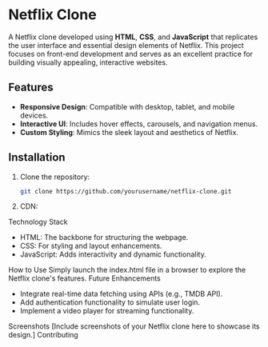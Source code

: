 # Netflix Clone

A Netflix clone developed using **HTML**, **CSS**, and **JavaScript** that replicates the user interface and essential design elements of Netflix. This project focuses on front-end development and serves as an excellent practice for building visually appealing, interactive websites.

## Features
- **Responsive Design**: Compatible with desktop, tablet, and mobile devices.
- **Interactive UI**: Includes hover effects, carousels, and navigation menus.
- **Custom Styling**: Mimics the sleek layout and aesthetics of Netflix.

## Installation

1. Clone the repository:
   ```bash
   git clone https://github.com/yourusername/netflix-clone.git
2. CDN:
    <script src="https://unpkg.com/typed.js@2.1.0/dist/typed.umd.js"></script>
 Technology Stack
- HTML: The backbone for structuring the webpage.
- CSS: For styling and layout enhancements.
- JavaScript: Adds interactivity and dynamic functionality.

How to Use
Simply launch the index.html file in a browser to explore the Netflix clone's features.
Future Enhancements
- Integrate real-time data fetching using APIs (e.g., TMDB API).
- Add authentication functionality to simulate user login.
- Implement a video player for streaming functionality.

Screenshots
[Include screenshots of your Netflix clone here to showcase its design.]
Contributing
